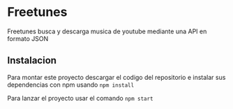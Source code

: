 # Freetunes

Freetunes busca y descarga musica de youtube mediante una API en formato JSON 
## Instalacion
Para montar este proyecto descargar el codigo del repositorio e
instalar sus dependencias con npm usando `npm install`

Para lanzar el proyecto usar el comando `npm start`
